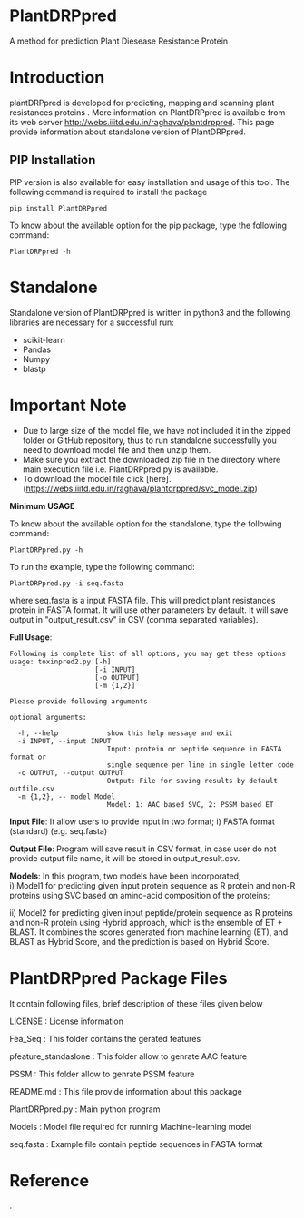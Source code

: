 # PlantDRPpred
A method for prediction Plant Diesease Resistance Protein

# Introduction
plantDRPpred is developed for predicting, mapping and scanning plant resistances proteins . More information on PlantDRPpred is available from its web server http://webs.iiitd.edu.in/raghava/plantdrppred. This page provide information about standalone version of PlantDRPpred.

## PIP Installation
PIP version is also available for easy installation and usage of this tool. The following command is required to install the package 
```
pip install PlantDRPpred
```
To know about the available option for the pip package, type the following command:
```
PlantDRPpred -h
```

# Standalone

Standalone version of PlantDRPpred is written in python3 and the following libraries are necessary for a successful run:

- scikit-learn
- Pandas
- Numpy
- blastp

# Important Note

- Due to large size of the model file, we have not included it in the zipped folder or GitHub repository, thus to run standalone successfully you need to download model file and then unzip them.
- Make sure you extract the downloaded zip file in the directory where main execution file i.e. PlantDRPpred.py is available.
- To download the model file click [here].(https://webs.iiitd.edu.in/raghava/plantdrppred/svc_model.zip)

**Minimum USAGE** 

To know about the available option for the standalone, type the following command:
```
PlantDRPpred.py -h
```
To run the example, type the following command:
```
PlantDRPpred.py -i seq.fasta

```
where seq.fasta is a input FASTA file. This will predict plant resistances protein in FASTA format. It will use other parameters by default. It will save output in "output_result.csv" in CSV (comma separated variables).

**Full Usage**: 
```
Following is complete list of all options, you may get these options
usage: toxinpred2.py [-h] 
                     [-i INPUT]
                     [-o OUTPUT]
                     [-m {1,2}] 
```
```
Please provide following arguments

optional arguments:

  -h, --help            show this help message and exit
  -i INPUT, --input INPUT
                        Input: protein or peptide sequence in FASTA format or
                        single sequence per line in single letter code
  -o OUTPUT, --output OUTPUT
                        Output: File for saving results by default outfile.csv
  -m {1,2}, -- model Model
                        Model: 1: AAC based SVC, 2: PSSM based ET

```

**Input File**: It allow users to provide input in two format; i) FASTA format (standard) (e.g. seq.fasta)  

**Output File**: Program will save result in CSV format, in case user do not provide output file name, it will be stored in output_result.csv.


**Models**: In this program, two models have been incorporated;  
  i) Model1 for predicting given input protein sequence as R protein and non-R proteins  using SVC based on amino-acid composition of the proteins; 

  ii) Model2 for predicting given input peptide/protein sequence as R proteins and non-R protein using Hybrid approach, which is the ensemble of ET + BLAST. It combines the scores generated from machine learning (ET), and BLAST as Hybrid Score, and the prediction is based on Hybrid Score.


PlantDRPpred Package Files
=======================
It contain following files, brief description of these files given below

LICENSE       	: License information

Fea_Seq : This folder contains the gerated features 

pfeature_standaslone : This folder allow to genrate AAC feature 

PSSM : This folder allow to genrate PSSM feature 

README.md     	: This file provide information about this package

PlantDRPpred.py 	: Main python program 

Models        : Model file required for running Machine-learning model

seq.fasta	: Example file contain peptide sequences in FASTA format



# Reference
.</a>
